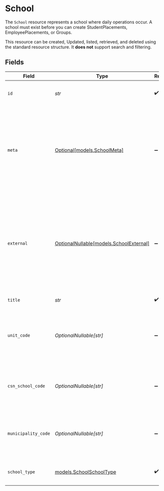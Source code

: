 # School

The `School` resource represents a school where daily operations occur. A school must exist before you can create StudentPlacements, EmployeePlacements, or Groups.
 
This resource can be created, Updated, listed, retrieved, and deleted using the standard resource structure. It **does not** support search and filtering.



## Fields

| Field                                                                                                                                                                                  | Type                                                                                                                                                                                   | Required                                                                                                                                                                               | Description                                                                                                                                                                            | Example                                                                                                                                                                                |
| -------------------------------------------------------------------------------------------------------------------------------------------------------------------------------------- | -------------------------------------------------------------------------------------------------------------------------------------------------------------------------------------- | -------------------------------------------------------------------------------------------------------------------------------------------------------------------------------------- | -------------------------------------------------------------------------------------------------------------------------------------------------------------------------------------- | -------------------------------------------------------------------------------------------------------------------------------------------------------------------------------------- |
| `id`                                                                                                                                                                                   | *str*                                                                                                                                                                                  | :heavy_check_mark:                                                                                                                                                                     | Unique identifier for the School                                                                                                                                                       | 123e4567-e89b-12d3-a456-426614174000                                                                                                                                                   |
| `meta`                                                                                                                                                                                 | [Optional[models.SchoolMeta]](../models/schoolmeta.md)                                                                                                                                 | :heavy_minus_sign:                                                                                                                                                                     | Metadata information for the School                                                                                                                                                    | {<br/>"createdAt": "2024-01-15T10:30:00Z",<br/>"createdBy": "987fcdeb-51a2-43d1-b567-123456789abc",<br/>"updatedAt": "2024-01-15T14:45:00Z",<br/>"updatedBy": "987fcdeb-51a2-43d1-b567-123456789abc"<br/>} |
| `external`                                                                                                                                                                             | [OptionalNullable[models.SchoolExternal]](../models/schoolexternal.md)                                                                                                                 | :heavy_minus_sign:                                                                                                                                                                     | External is a reusable object that can be used to store external information about the school from another system, used for third-party integration tracking.                          | {<br/>"sourceID": "12345678",<br/>"source": "ExternalIntegrationAPI"<br/>}                                                                                                             |
| `title`                                                                                                                                                                                | *str*                                                                                                                                                                                  | :heavy_check_mark:                                                                                                                                                                     | The title of the school                                                                                                                                                                | Meitner Grundskola                                                                                                                                                                     |
| `unit_code`                                                                                                                                                                            | *OptionalNullable[str]*                                                                                                                                                                | :heavy_minus_sign:                                                                                                                                                                     | The School Unit Code provided by SCB, is used in reports and printed on grade documents                                                                                                | 12345678                                                                                                                                                                               |
| `csn_school_code`                                                                                                                                                                      | *OptionalNullable[str]*                                                                                                                                                                | :heavy_minus_sign:                                                                                                                                                                     | The School Code provided by CSN, required for reports to CSN                                                                                                                           | 12345                                                                                                                                                                                  |
| `municipality_code`                                                                                                                                                                    | *OptionalNullable[str]*                                                                                                                                                                | :heavy_minus_sign:                                                                                                                                                                     | Municipality code of the school, is used in reports and printed on grade documents                                                                                                     | 0184                                                                                                                                                                                   |
| `school_type`                                                                                                                                                                          | [models.SchoolSchoolType](../models/schoolschooltype.md)                                                                                                                               | :heavy_check_mark:                                                                                                                                                                     | Type of schooling provided at the school                                                                                                                                               | Grundskola                                                                                                                                                                             |